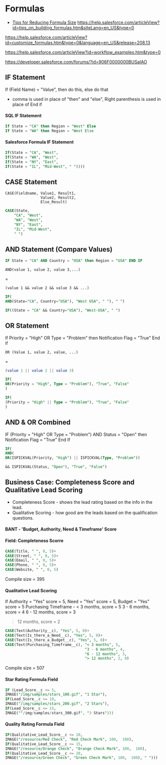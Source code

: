 # Formulas

* [Tips for Reducing Formula Size](https://resources.docs.salesforce.com/208/latest/en-us/sfdc/pdf/salesforce_formula_size_tipsheet.pdf)
https://help.salesforce.com/articleView?id=tips_on_building_formulas.htm&siteLang=en_US&type=0

https://help.salesforce.com/articleView?id=customize_formulas.htm&type=0&language=en_US&release=208.13

https://help.salesforce.com/articleView?id=workflow_examples.htm&type=0

https://developer.salesforce.com/forums/?id=906F0000000BUSaIAO

## IF Statement

If (Field Name) = "Value", then do this, else do that
- comma is used in place of "then" and "else",
Right parenthesis is used in place of End if

#### SQL IF Statement
```SQL
If State = "CA" then Region = "West" Else
If State = "WA" then Region = "West Else
```

#### Salesforce Formula IF Statement

```SQL
If(State = "CA", "West",
If(State = "WA", "West",
If(State = "NY", "East",
If(State = "IL", "Mid-West", " "))))
```

## CASE Statement
```
CASE(Fieldname, Value1, Result1,
                Value2, Result2,
                Else_Result)
```

```SQL
CASE(State, 
    "CA", "West",
    "WA", "West",
    "NY", "East",
    "IL", "Mid-West",
    " ")
```

## AND Statement (Compare Values)

```sql
IF State = "CA" AND Country = "USA" then Region = "USA" END IF
```

```
AND(value 1, value 2, value 3,...)
```
=
```
(value 1 && value 2 && value 3 && ...)
```

```sql
IF(
AND(State="CA", Country="USA"), "West USA", " "), " ")
```
```sql
IF((State = "CA" && Country="USA"), "West-USA", " ")
```

## OR Statement
If Priority = "High" OR Type = "Problem" then
Notification Flag = "True" End if
```
OR (Value 1, value 2, value, ...)
```
=
```sql
(value 1 || value 2 || value 3)
```
```sql
IF(
OR(Priority = "High", Type = "Problem"), "True", "False"
)
```
```sql
IF(
(Priority = "High" || Type = "Problem"), "True", "False"
)
```

## AND & OR Combined
IF (Priority = "High" OR Type = "Problem") AND Status = "Open" then Notification Flag = "True" End If

```sql
IF(
AND(
OR(ISPICKVAL(Priority, "High") || ISPICKVAL(Type, "Problem"))

&& ISPICKVAL(Status, "Open"), "True", "False")
```
## Business Case: Completeness Score and Qualitative Lead Scoring

* Completeness Score - shows the lead rating based on the info in the lead.
* Qualitative Scoring - how good are the leads based on the qualification questions.

#### BANT - 'Budget, Authority, Need & Timeframe' Score

#### Field: Completeness Scorre
```sql 
CASE(Title, " ", 0, 5)+
CASE(Street, " ", 0, 5)+
CASE(Email, " ", 0, 5)+
CASE(Phone, " ", 0, 5)+
CASE(Website, " ", 0, 5)
```
Compile size = 395

#### Qualitative Lead Scoring

If Authority = "Yes" score = 5,
Need = "Yes" score = 5,
Budget = "Yes" score = 5
Purchasing Timeframe -
  < 3 months, score = 5
  3 - 6 months, score = 4
  6 - 12 months, score = 3 
  > 12 months, score = 2
  
```sql
CASE(Text(Authority__c), "Yes", 5, 0)+
CASE(Text(Is_there_a_Need__c), "Yes", 5, 0)+
CASE(Text(Is_there_a_Budget__c), "Yes", 5, 0)+
CASE(Text(Purchasing_Timeframe__c), "< 3 months", 5,
                                    "3 - 6 months", 4,
                                    "6 - 12 months", 3,
                                    "> 12 months", 2, 0)
```
Compile size = 507


#### Star Rating Formula Field                                 
```sql
IF (Lead_Score__c <= 5,
IMAGE("/img/samples/stars_100.gif", "1 Star"),
IF(Lead_Score__c <= 10,
IMAGE("/img/samples/stars_200.gif", "2 Stars"),
IF(Lead_Score__c <= 15,
IMAGE(""/img/samples/stars_300.gif", "3 Stars")))
```
#### Quality Rating Formula Field
```sql
IF(Qualitative_Lead_Score__c <= 10,
IMAGE("/resource/Red Check", "Red Check Mark", 100,  100),
IF(Qualitative_Lead_Score__c <= 15,
IMAGE("/resource/Orange Check", "Orange Check Mark", 100,  100),
IF(Qualitative_Lead_Score__c <= 20,
IMAGE("/resource/Green Check", "Green Check Mark", 100,  100), " ")))

```

